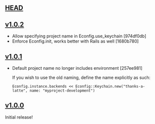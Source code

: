[HEAD][]
--------

[v1.0.2][]
----------

- Allow specifying project name in Econfig.use_keychain [974df0db]
- Enforce Econfig.init, works better with Rails as well [1680b780]

[v1.0.1][]
----------

- Default project name no longer includes environment [257ee981]

  If you wish to use the old naming, define the name explicitly as such:

  ```
  Econfig.instance.backends << Econfig::Keychain.new("thanks-a-latte", name: "myproject-development")
  ```

[v1.0.0][]
----------

Initial release!

[HEAD]: https://github.com/elabs/econfig-keychain/compare/v1.0.2...HEAD
[v1.0.2]: https://github.com/elabs/econfig-keychain/compare/v1.0.1...v1.0.2
[v1.0.1]: https://github.com/elabs/econfig-keychain/compare/v1.0.0...v1.0.1
[v1.0.0]: https://github.com/elabs/econfig-keychain/compare/f877fd49...v1.0.0
